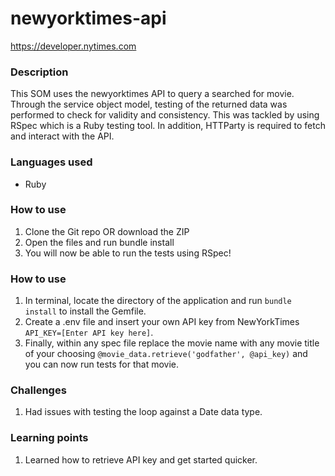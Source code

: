 # newyorktimes-api
https://developer.nytimes.com

### Description
This SOM uses the newyorktimes API to query a searched for movie. Through the service object model, testing of the returned data was performed to check for validity and consistency. This was tackled by using RSpec which is a Ruby testing tool. In addition, HTTParty is required to fetch and interact with the API. 

### Languages used
* Ruby

### How to use
1. Clone the Git repo OR download the ZIP
2. Open the files and run bundle install 
3. You will now be able to run the tests using RSpec!

### How to use
1. In terminal, locate the directory of the application and run ```bundle install``` to install the Gemfile. 
2. Create a .env file and insert your own API key from NewYorkTimes ```API_KEY=[Enter API key here]```.
3. Finally, within any spec file replace the movie name with any movie title of your choosing ```@movie_data.retrieve('godfather', @api_key)``` and you can now run tests for that movie. 

### Challenges 
1. Had issues with testing the loop against a Date data type. 

### Learning points
1. Learned how to retrieve API key and get started quicker.
